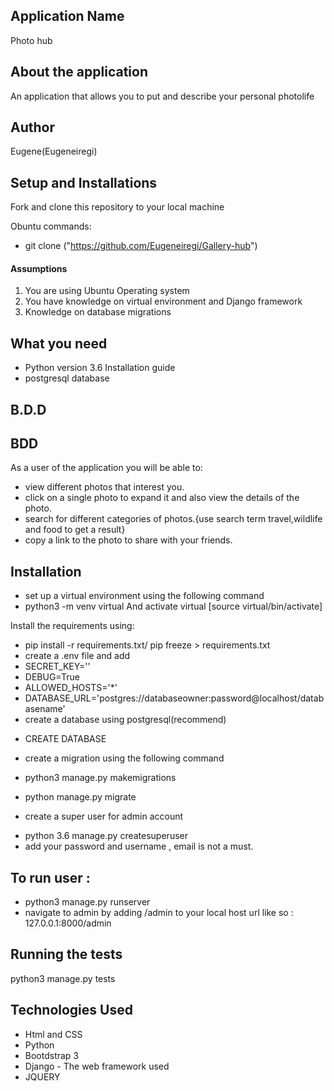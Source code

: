 ## Application Name
Photo hub
## About the application
An application that allows you to put and describe your personal photolife

## Author
Eugene(Eugeneiregi)
## Setup and Installations
Fork and clone this repository to your local machine

Obuntu commands:

- git clone ("https://github.com/Eugeneiregi/Gallery-hub")
#### Assumptions
1. You are using Ubuntu Operating system
2. You have knowledge on virtual environment and Django framework
3. Knowledge on database migrations
## What you need
* Python version 3.6 Installation guide
* postgresql database
## B.D.D
## BDD
As a user of the application you will be able to:

* view different photos that interest you.
* click on a single photo to expand it and also view the details of the photo.
* search for different categories of photos.{use search term travel,wildlife and food to get a result}
* copy a link to the photo to share with your friends.





## Installation
- set up a virtual environment using the following command
- python3 -m venv  virtual
And activate virtual
[source virtual/bin/activate]



Install the requirements using:
- pip install -r requirements.txt/ pip freeze > requirements.txt
- create a .env file and add
- SECRET_KEY='<random-string>'
- DEBUG=True
- ALLOWED_HOSTS='*'
- DATABASE_URL='postgres://databaseowner:password@localhost/databasename'
- create a database using postgresql(recommend)
* CREATE DATABASE <your-database-name>
- create a migration using the following command
- python3 manage.py makemigrations
- python manage.py migrate

- create a super user for admin account
* python 3.6 manage.py createsuperuser
* add your password and username , email is not a must.

## To run user :
- python3 manage.py runserver
- navigate to admin by adding /admin to your local host url like so :
127.0.0.1:8000/admin
## Running the tests
python3 manage.py tests
## Technologies Used
* Html and CSS
* Python
* Bootdstrap 3
* Django - The web framework used
* JQUERY
